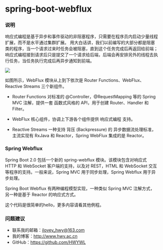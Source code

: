 # spring-boot-webflux

### 说明
响应式编程是基于异步和事件驱动的非阻塞程序，只需要在程序员内启动少量线程扩展，而不是水平通过集群扩展。
用大白话讲，我们以前编写的大部分都是阻塞类的程序，当一个请求过来时任务会被阻塞，直到这个任务完成后再返回给前端；响应式编程接到请求后只是提交了一个请求给后端，后端会再安排另外的线程去执行任务，当任务执行完成后再异步通知到前端。

![](https://i.imgur.com/hZwpevU.png)

如图所示，WebFlux 模块从上到下依次是 Router Functions、WebFlux、Reactive Streams 三个新组件。

- Router Functions
对标准的 @Controller，@RequestMapping 等的 Spring MVC 注解，提供一套 函数式风格的 API，用于创建 Router、Handler 和Filter。

- WebFlux
核心组件，协调上下游各个组件提供 响应式编程 支持。

- Reactive Streams
一种支持 背压 (Backpressure) 的 异步数据流处理标准，主流实现有 RxJava 和 Reactor，Spring WebFlux 集成的是 Reactor。

### Spring Webflux

Spring Boot 2.0 包括一个新的 spring-webflux 模块。该模块包含对响应式 HTTP 和 WebSocket 客户端的支持，以及对 REST，HTML 和 WebSocket 交互等程序的支持。一般来说，Spring MVC 用于同步处理，Spring Webflux 用于异步处理。

Spring Boot Webflux 有两种编程模型实现，一种类似 Spring MVC 注解方式，另一种是基于 Reactor 的响应式方式。

这个代码是很简单的hello，更多内容请看其他例程。

### 问题建议

- 联系我的邮箱：ilovey_hwy@163.com
- 我的博客：http://www.hwy.ac.cn
- GitHub：https://github.com/HWYWL